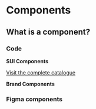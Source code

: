 
# Components

<!-- Lo que se espera de esta sección:
- El enfoque de nuestros componentes, y las capas que tenemos:
    - SUI
    - Adevinta components 
    - Brand components
    - etc -->

## What is a component?

### Code

**SUI Components**

[Visit the complete catalogue](https://sui-components.vercel.app/)

**Brand Components**

### Figma components
